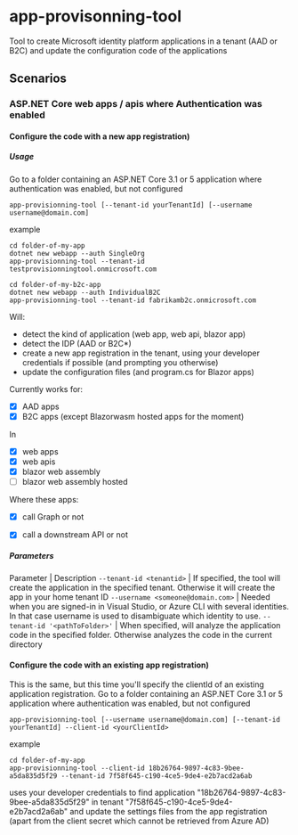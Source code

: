# app-provisonning-tool
Tool to create Microsoft identity platform applications in a tenant (AAD or B2C) and update the configuration code of the applications

## Scenarios

### ASP.NET Core web apps / apis where Authentication was enabled

#### Configure the code with a new app registration)

##### Usage
Go to a folder containing an ASP.NET Core 3.1 or 5 application where authentication was enabled, but not configured

```Shell
app-provisionning-tool [--tenant-id yourTenantId] [--username username@domain.com]
```

example

```Shell
cd folder-of-my-app
dotnet new webapp --auth SingleOrg
app-provisionning-tool --tenant-id testprovisionningtool.onmicrosoft.com
```

```Shell
cd folder-of-my-b2c-app
dotnet new webapp --auth IndividualB2C
app-provisionning-tool --tenant-id fabrikamb2c.onmicrosoft.com
```

Will: 
- detect the kind of application (web app, web api, blazor app)
- detect the IDP (AAD or B2C*)
- create a new app registration in the tenant, using your developer credentials if possible (and prompting you otherwise)
- update the configuration files (and program.cs for Blazor apps)

Currently works for:

- [x] AAD apps
- [x] B2C apps (except Blazorwasm hosted apps for the moment)

In
- [x] web apps
- [x] web apis
- [x] blazor web assembly
- [ ] blazor web assembly hosted

Where these apps:
- [x] call Graph or not
- [x] call a downstream API or not


##### Parameters
Parameter | Description
`--tenant-id <tenantid>` | If specified, the tool will create the application in the specified tenant. Otherwise it will create the app in your home tenant ID
`--username <someone@domain.com>` | Needed when you are signed-in in Visual Studio, or Azure CLI with several identities. In that case username is used to disambiguate which identity to use.
`--tenant-id '<pathToFolder>'` | When specified, will analyze the application code in the specified folder. Otherwise analyzes the code in the current directory


#### Configure the code with an existing app registration)

This is the same, but this time you'll specify the clientId of an existing application registration.
Go to a folder containing an ASP.NET Core 3.1 or 5 application where authentication was enabled, but not configured

```Shell
app-provisionning-tool [--username username@domain.com] [--tenant-id yourTenantId] --client-id <yourClientId>
```

example

```Shell
cd folder-of-my-app
app-provisionning-tool --client-id 18b26764-9897-4c83-9bee-a5da835d5f29 --tenant-id 7f58f645-c190-4ce5-9de4-e2b7acd2a6ab
```

uses your developer credentials to find application "18b26764-9897-4c83-9bee-a5da835d5f29" in tenant "7f58f645-c190-4ce5-9de4-e2b7acd2a6ab" and update the settings files from the app registration (apart from the client secret which cannot be retrieved from Azure AD)
